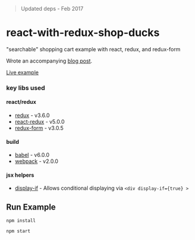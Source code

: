 > Updated deps - Feb 2017

# react-with-redux-shop-ducks
"searchable" shopping cart example with react, redux, and redux-form

Wrote an accompanying [blog post](http://www.hartzis.me/functional-redux-ducks/).

[Live example](http://www.hartzis.me/react-with-redux-shop-ducks/)

### key libs used

#### react/redux
- [redux](https://github.com/rackt/redux) - v3.6.0
- [react-redux](https://github.com/rackt/react-redux) - v5.0.0
- [redux-form](https://github.com/erikras/redux-form) - v3.0.5

#### build
- [babel](https://babeljs.io/) - v6.0.0
- [webpack](https://webpack.js.org/) - v2.0.0

#### jsx helpers
- [display-if](https://github.com/craftsy/babel-plugin-jsx-display-if) - Allows conditional displaying via `<div display-if={true} >`


## Run Example

`npm install`

`npm start`
